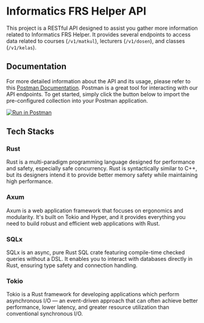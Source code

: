 # Informatics FRS Helper API

This project is a RESTful API designed to assist you gather more information related to Informatics FRS Helper. It provides several endpoints to access data related to courses (`/v1/matkul`), lecturers (`/v1/dosen`), and classes (`/v1/kelas`).

## Documentation

For more detailed information about the API and its usage, please refer to this [Postman Documentation](https://documenter.getpostman.com/view/30505077/2s9YsJBCJo). Postman is a great tool for interacting with our API endpoints. To get started, simply click the button below to import the pre-configured collection into your Postman application.

[![Run in Postman](https://run.pstmn.io/button.svg)](https://app.getpostman.com/run-collection/30505077-3870bf0a-a82f-486e-9385-22ad91100a56?action=collection%2Ffork&source=rip_markdown&collection-url=entityId%3D30505077-3870bf0a-a82f-486e-9385-22ad91100a56%26entityType%3Dcollection%26workspaceId%3D307a9cd1-e40a-4022-ae90-d057479f2a88#?env%5Bprod%5D=W3sia2V5IjoiQkFTRV9VUkwiLCJ2YWx1ZSI6Imh0dHBzOi8vYXBpLWluZm9ybWF0aWNzLWZycy1oZWxwZXIuZmx5LmRldiIsImVuYWJsZWQiOnRydWUsInR5cGUiOiJkZWZhdWx0Iiwic2Vzc2lvblZhbHVlIjoiaHR0cHM6Ly9hcGktaW5mb3JtYXRpY3MtZnJzLWhlbHBlci5mbHkuZGV2Iiwic2Vzc2lvbkluZGV4IjowfSx7ImtleSI6IkFQSV9WRVJTSU9OIiwidmFsdWUiOiJ2MSIsImVuYWJsZWQiOnRydWUsInR5cGUiOiJkZWZhdWx0Iiwic2Vzc2lvblZhbHVlIjoidjEiLCJzZXNzaW9uSW5kZXgiOjF9XQ==)

## Tech Stacks

### Rust
Rust is a multi-paradigm programming language designed for performance and safety, especially safe concurrency. Rust is syntactically similar to C++, but its designers intend it to provide better memory safety while maintaining high performance.

### Axum
Axum is a web application framework that focuses on ergonomics and modularity. It's built on Tokio and Hyper, and it provides everything you need to build robust and efficient web applications with Rust.

### SQLx
SQLx is an async, pure Rust SQL crate featuring compile-time checked queries without a DSL. It enables you to interact with databases directly in Rust, ensuring type safety and connection handling.

### Tokio
Tokio is a Rust framework for developing applications which perform asynchronous I/O — an event-driven approach that can often achieve better performance, lower latency, and greater resource utilization than conventional synchronous I/O.

